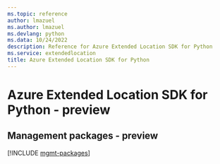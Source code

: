 ```yaml
---
ms.topic: reference
author: lmazuel
ms.author: lmazuel
ms.devlang: python
ms.data: 10/24/2022
description: Reference for Azure Extended Location SDK for Python
ms.service: extendedlocation
title: Azure Extended Location SDK for Python
---
```

# Azure Extended Location SDK for Python - preview

## Management packages - preview
[!INCLUDE [mgmt-packages](extended-location-mgmt-index.md)]
